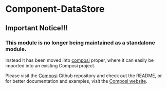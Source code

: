 # Component-DataStore

## Important Notice!!!

### This module is no longer being maintained as a standalone module. 

Instead it has been moved into [composi](https://www.npmjs.com/package/composi) proper, where it can easily be imported into an existing Composi project.

Please visit the [Composi](https://github.com/composor/composi/blob/master/docs/data-store.md) Github repository and check out the README, or for better documentation and examples, visit the [Composi website](https://composor.github.io/tuts/composi-datastore.html).